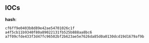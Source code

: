 
## IOCs

__hash__:

```text
cf6ff9e0403b8d89e42ae54701026c1f
a4f5cb11b9340f80a89022131fb525b888aa8bc6
a7f09cfde433f3d47fc96502bf2b623ae5e7626da85d0a0130dcd19d1679af9b  
```
